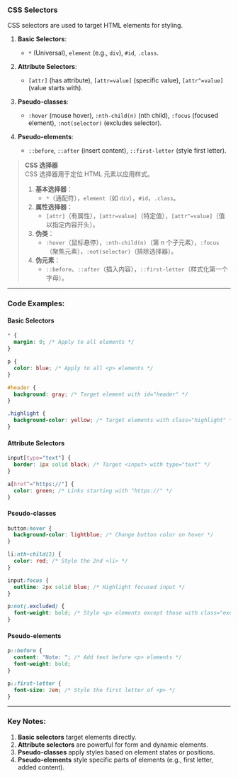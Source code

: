 ### CSS Selectors  

CSS selectors are used to target HTML elements for styling.

1. **Basic Selectors**:  
   - `*` (Universal), `element` (e.g., `div`), `#id`, `.class`.  

2. **Attribute Selectors**:  
   - `[attr]` (has attribute), `[attr=value]` (specific value), `[attr^=value]` (value starts with).  

3. **Pseudo-classes**:  
   - `:hover` (mouse hover), `:nth-child(n)` (nth child), `:focus` (focused element), `:not(selector)` (excludes selector).  

4. **Pseudo-elements**:  
   - `::before`, `::after` (insert content), `::first-letter` (style first letter).  

> **CSS 选择器**  
> CSS 选择器用于定位 HTML 元素以应用样式。  
> 1. **基本选择器**：  
>    - `*`（通配符），`element`（如 `div`），`#id`，`.class`。  
> 2. **属性选择器**：  
>    - `[attr]`（有属性），`[attr=value]`（特定值），`[attr^=value]`（值以指定内容开头）。  
> 3. **伪类**：  
>    - `:hover`（鼠标悬停），`:nth-child(n)`（第 n 个子元素），`:focus`（聚焦元素），`:not(selector)`（排除选择器）。  
> 4. **伪元素**：  
>    - `::before`、`::after`（插入内容），`::first-letter`（样式化第一个字母）。  

---

### Code Examples:

#### **Basic Selectors**
```css
* {
  margin: 0; /* Apply to all elements */
}

p {
  color: blue; /* Apply to all <p> elements */
}

#header {
  background: gray; /* Target element with id="header" */
}

.highlight {
  background-color: yellow; /* Target elements with class="highlight" */
}
```

#### **Attribute Selectors**
```css
input[type="text"] {
  border: 1px solid black; /* Target <input> with type="text" */
}

a[href^="https://"] {
  color: green; /* Links starting with "https://" */
}
```

#### **Pseudo-classes**
```css
button:hover {
  background-color: lightblue; /* Change button color on hover */
}

li:nth-child(2) {
  color: red; /* Style the 2nd <li> */
}

input:focus {
  outline: 2px solid blue; /* Highlight focused input */
}

p:not(.excluded) {
  font-weight: bold; /* Style <p> elements except those with class="excluded" */
}
```

#### **Pseudo-elements**
```css
p::before {
  content: "Note: "; /* Add text before <p> elements */
  font-weight: bold;
}

p::first-letter {
  font-size: 2em; /* Style the first letter of <p> */
}
```

---

### Key Notes:
1. **Basic selectors** target elements directly.  
2. **Attribute selectors** are powerful for form and dynamic elements.  
3. **Pseudo-classes** apply styles based on element states or positions.  
4. **Pseudo-elements** style specific parts of elements (e.g., first letter, added content).